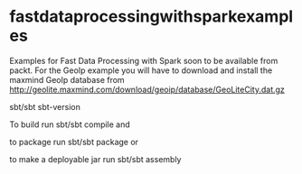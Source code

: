 fastdataprocessingwithsparkexamples
===================================

Examples for Fast Data Processing with Spark soon to be available from packt.
For the GeoIp example you will have to download and install the maxmind GeoIp database from http://geolite.maxmind.com/download/geoip/database/GeoLiteCity.dat.gz

sbt/sbt sbt-version

To build run 
	sbt/sbt compile and 

to package run 
	sbt/sbt package or 

to make a deployable jar run 
	sbt/sbt assembly
